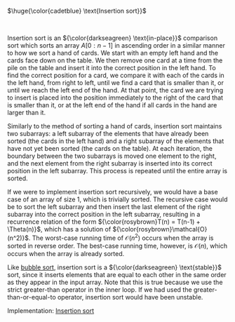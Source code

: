 $\huge{\color{cadetblue} \text{Insertion sort}}$

<br/>

Insertion sort is an ${\color{darkseagreen} \text{in-place}}$ comparison sort which sorts an array $A[0:n-1]$ in ascending order in a similar manner to how we sort a hand of cards. We start with an empty left hand and the cards face down on the table. We then remove one card at a time from the pile on the table and insert it into the correct position in the left hand. To find the correct position for a card, we compare it with each of the cards in the left hand, from right to left, until we find a card that is smaller than it, or until we reach the left end of the hand. At that point, the card we are trying to insert is placed into the position immediately to the right of the card that is smaller than it, or at the left end of the hand if all cards in the hand are larger than it.

Similarly to the method of sorting a hand of cards, insertion sort maintains two subarrays: a left subarray of the elements that have already been sorted (the cards in the left hand) and a right subarray of the elements that have not yet been sorted (the cards on the table). At each iteration, the boundary between the two subarrays is moved one element to the right, and the next element from the right subarray is inserted into its correct position in the left subarray. This process is repeated until the entire array is sorted.  

If we were to implement insertion sort recursively, we would have a base case of an array of size 1, which is trivially sorted. The recursive case would be to sort the left subarray and then insert the last element of the right subarray into the correct position in the left subarray, resulting in a recurrence relation of the form ${\color{rosybrown}T(n) = T(n-1) + \Theta(n)}$, which has a solution of ${\color{rosybrown}\mathcal{O}(n^2)}$. The worst-case running time of $\mathcal{O}(n^2)$ occurs when the array is sorted in reverse order. The best-case running time, however, is $\mathcal{O}(n)$, which occurs when the array is already sorted.

Like [bubble sort](https://github.com/pl3onasm/CLRS/tree/main/algorithms/sorting/bubble-sort/), insertion sort is a ${\color{darkseagreen} \text{stable}}$ sort, since it inserts elements that are equal to each other in the same order as they appear in the input array. Note that this is true because we use the strict greater-than operator in the inner loop. If we had used the greater-than-or-equal-to operator, insertion sort would have been unstable.

Implementation: [Insertion sort](insertionsort.c)

